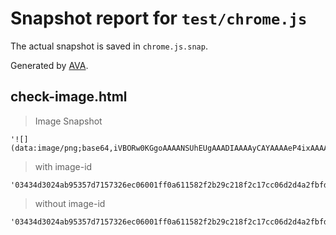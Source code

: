 # Snapshot report for `test/chrome.js`

The actual snapshot is saved in `chrome.js.snap`.

Generated by [AVA](https://ava.li).

## check-image.html

> Image Snapshot

    '![](data:image/png;base64,iVBORw0KGgoAAAANSUhEUgAAADIAAAAyCAYAAAAeP4ixAAAAYklEQVR4Ad3BAQEAAAiDMKR/59uD7QYjQCIkQiIkQiIkQiIkQiIkQiIkQiIkQiIkQiIkQiIkQiIkQiIkQiIkQiIkQiIkQiIkQiIkQiIkQiIkQiIkQiIkQiIkQiIkQiIkQiIeB7ECYiEz8xcAAAAASUVORK5CYII=)'

> with image-id

    '03434d3024ab95357d7157326ec06001ff0a611582f2b29c218f2c17cc06d2d4a2fbfd2ae98d1e98aced1abd65d1495611954025dbb52e1af0492270fc6f4749'

> without image-id

    '03434d3024ab95357d7157326ec06001ff0a611582f2b29c218f2c17cc06d2d4a2fbfd2ae98d1e98aced1abd65d1495611954025dbb52e1af0492270fc6f4749'

